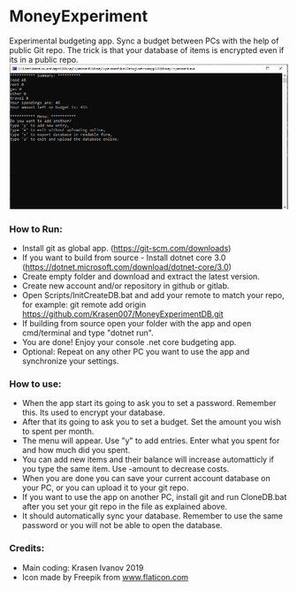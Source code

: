 # MoneyExperiment
 Experimental budgeting app.
 Sync a budget between PCs with the help of public Git repo.
 The trick is that your database of items is encrypted even if its in a public repo.
 ![Main view of the app.](Resources/MainView.png)


### How to Run:

* Install git as global app. (https://git-scm.com/downloads)
* If you want to build from source - Install dotnet core 3.0 (https://dotnet.microsoft.com/download/dotnet-core/3.0)
* Create empty folder and download and extract the latest version.
* Create new account and/or repository in github or gitlab.
* Open Scripts/InitCreateDB.bat and add your remote to match your repo, for example: git remote add origin https://github.com/Krasen007/MoneyExperimentDB.git
* If building from source open your folder with the app and open cmd/terminal and type "dotnet run".
* You are done! Enjoy your console .net core budgeting app.
* Optional: Repeat on any other PC you want to use the app and synchronize your settings.

### How to use:

* When the app start its going to ask you to set a password. Remember this. Its used to encrypt your database.
* After that its going to ask you to set a budget. Set the amount you wish to spent per month.
* The menu will appear. Use "y" to add entries. Enter what you spent for and how much did you spent.
* You can add new items and their balance will increase automatticly if you type the same item. Use -amount to decrease costs. 
* When you are done you can save your current account database on your PC, or you can upload it to your git repo.
* If you want to use the app on another PC, install git and run CloneDB.bat after you set your git repo in the file as explained above.
* It should automatically sync your database. Remember to use the same password or you will not be able to open the database.

### Credits:

* Main coding: Krasen Ivanov 2019
* Icon made by Freepik from www.flaticon.com

